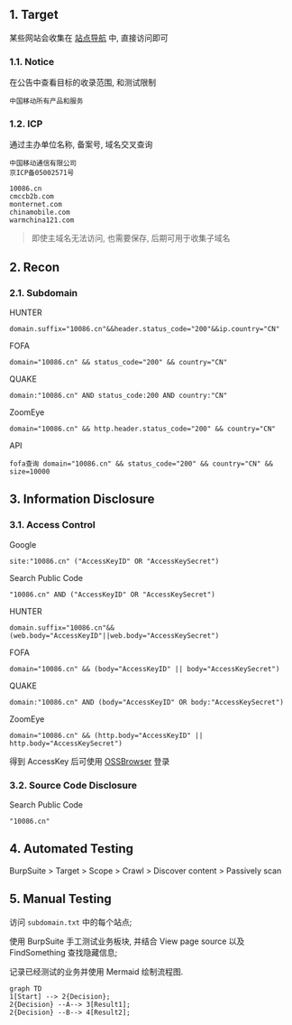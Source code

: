 ## 1. Target

某些网站会收集在 [站点导航](https://www.10086.cn/web_notice/navigation/) 中, 直接访问即可

### 1.1. Notice

在公告中查看目标的收录范围, 和测试限制

```
中国移动所有产品和服务
```

### 1.2. ICP

通过主办单位名称, 备案号, 域名交叉查询

```
中国移动通信有限公司
京ICP备05002571号

10086.cn
cmccb2b.com
monternet.com
chinamobile.com
warmchina121.com
```

> 即使主域名无法访问, 也需要保存, 后期可用于收集子域名

## 2. Recon

### 2.1. Subdomain

HUNTER

```
domain.suffix="10086.cn"&&header.status_code="200"&&ip.country="CN"
```

FOFA

```
domain="10086.cn" && status_code="200" && country="CN"
```

QUAKE

```
domain:"10086.cn" AND status_code:200 AND country:"CN"
```

ZoomEye

```
domain="10086.cn" && http.header.status_code="200" && country="CN"
```

API

```
fofa查询 domain="10086.cn" && status_code="200" && country="CN" && size=10000
```

## 3. Information Disclosure

### 3.1. Access Control

Google

```
site:"10086.cn" ("AccessKeyID" OR "AccessKeySecret")
```

Search Public Code

```
"10086.cn" AND ("AccessKeyID" OR "AccessKeySecret")
```

HUNTER

```
domain.suffix="10086.cn"&&(web.body="AccessKeyID"||web.body="AccessKeySecret")
```

FOFA

```
domain="10086.cn" && (body="AccessKeyID" || body="AccessKeySecret")
```

QUAKE

```
domain:"10086.cn" AND (body="AccessKeyID" OR body:"AccessKeySecret")
```

ZoomEye

```
domain="10086.cn" && (http.body="AccessKeyID" || http.body="AccessKeySecret")
```

得到 AccessKey 后可使用 [OSSBrowser](https://help.aliyun.com/zh/oss/developer-reference/ossbrowser-2-0-overview?spm=a2c4g.11186623.help-menu-31815.d_3_4_3_0.29b73cca99hU99) 登录

### 3.2. Source Code Disclosure

Search Public Code

```
"10086.cn"
```

## 4. Automated Testing

BurpSuite > Target > Scope > Crawl > Discover content > Passively scan

## 5. Manual Testing

访问 `subdomain.txt` 中的每个站点;

使用 BurpSuite 手工测试业务板块, 并结合 View page source 以及 FindSomething 查找隐藏信息;

记录已经测试的业务并使用 Mermaid 绘制流程图.

```mermaid
graph TD
1[Start] --> 2{Decision};
2{Decision} --A--> 3[Result1];
2{Decision} --B--> 4[Result2];
```
